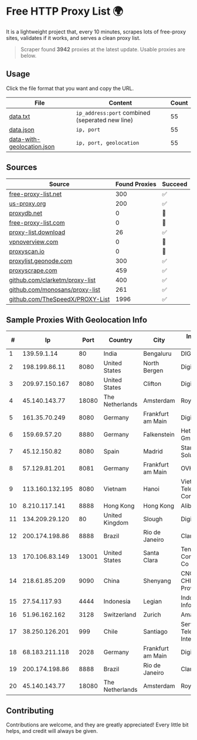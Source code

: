 
# Free HTTP Proxy List 🌍

It is a lightweight project that, every 10 minutes, scrapes lots of free-proxy sites, validates if it works, and serves a clean proxy list.


> Scraper found **3942** proxies at the latest update. Usable proxies are below.

## Usage

Click the file format that you want and copy the URL.


|File|Content|Count|
|----|-------|-----|
|[data.txt](https://raw.githubusercontent.com/themiralay/Proxy-List-World/master/data.txt)|`ip_address:port` combined (seperated new line)|55|
|[data.json](https://raw.githubusercontent.com/themiralay/Proxy-List-World/master/data.json)|`ip, port`|55|
|[data-with-geolocation.json](https://raw.githubusercontent.com/themiralay/Proxy-List-World/master/data-with-geolocation.json)|`ip, port, geolocation`|55|

## Sources

|Source|Found Proxies|Succeed|
|------|-------------|-------|
|[free-proxy-list.net](https://free-proxy-list.net)|300|✅|
|[us-proxy.org](https://www.us-proxy.org)|200|✅|
|[proxydb.net](http://proxydb.net)|0|🚫|
|[free-proxy-list.com](https://free-proxy-list.com/?page=&port=&type%5B%5D=http&type%5B%5D=https&up_time=0&search=Search)|0|🚫|
|[proxy-list.download](https://www.proxy-list.download/HTTP)|26|✅|
|[vpnoverview.com](https://vpnoverview.com/privacy/anonymous-browsing/free-proxy-servers)|0|🚫|
|[proxyscan.io](https://www.proxyscan.io)|0|🚫|
|[proxylist.geonode.com](https://proxylist.geonode.com/api/proxy-list?limit=300&page=1&sort_by=lastChecked&sort_type=desc&protocols=http,https)|300|✅|
|[proxyscrape.com](https://api.proxyscrape.com/v2/?request=displayproxies&protocol=http&timeout=10000&country=all&ssl=all&anonymity=all)|459|✅|
|[github.com/clarketm/proxy-list](https://raw.githubusercontent.com/clarketm/proxy-list/master/proxy-list-raw.txt)|400|✅|
|[github.com/monosans/proxy-list](https://raw.githubusercontent.com/monosans/proxy-list/main/proxies/http.txt)|261|✅|
|[github.com/TheSpeedX/PROXY-List](https://raw.githubusercontent.com/TheSpeedX/PROXY-List/master/http.txt)|1996|✅|


## Sample Proxies With Geolocation Info

|#|Ip|Port|Country|City|Internet Service Provider|
|-|--|----|-------|----|-------------------------|
|1|139.59.1.14|80|India|Bengaluru|DIGITALOCEAN|
|2|198.199.86.11|8080|United States|North Bergen|DigitalOcean, LLC|
|3|209.97.150.167|8080|United States|Clifton|DigitalOcean, LLC|
|4|45.140.143.77|18080|The Netherlands|Amsterdam|RoyaleHosting BV|
|5|161.35.70.249|8080|Germany|Frankfurt am Main|DigitalOcean, LLC|
|6|159.69.57.20|8880|Germany|Falkenstein|Hetzner Online GmbH|
|7|45.12.150.82|8080|Spain|Madrid|Stark Industries Solutions LTD|
|8|57.129.81.201|8081|Germany|Frankfurt am Main|OVH SAS|
|9|113.160.132.195|8080|Vietnam|Hanoi|VietNam Post and Telecom Corporation|
|10|8.210.117.141|8888|Hong Kong|Hong Kong|Alibaba.com LLC|
|11|134.209.29.120|80|United Kingdom|Slough|DigitalOcean, LLC|
|12|200.174.198.86|8888|Brazil|Rio de Janeiro|Claro S.A|
|13|170.106.83.149|13001|United States|Santa Clara|Tencent Cloud Computing (Beijing) Co|
|14|218.61.85.209|9090|China|Shenyang|CNC Group CHINA169 Liaoning Province Network|
|15|27.54.117.93|4444|Indonesia|Legian|Indonesia Network Information Center|
|16|51.96.162.162|3128|Switzerland|Zurich|Amazon.com, Inc.|
|17|38.250.126.201|999|Chile|Santiago|Servicios De Telecomunicaciones Intercable Ltda.|
|18|68.183.211.118|2028|Germany|Frankfurt am Main|DigitalOcean, LLC|
|19|200.174.198.86|8888|Brazil|Rio de Janeiro|Claro S.A|
|20|45.140.143.77|18080|The Netherlands|Amsterdam|RoyaleHosting BV|



## Contributing

Contributions are welcome, and they are greatly appreciated! Every
little bit helps, and credit will always be given.

